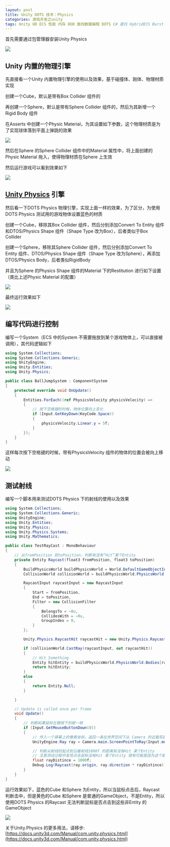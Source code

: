 ```yaml
---
layout: post
title: Unity DOTS 技术：Physics
categories: 游戏开发之unity
tags: Unity UD ECS 性能 内存 DOD 面向数据编程 DOTS C# 委托 HybridECS Burst 编译器 中间代码 Mono IL2CPP .Net LLVM 物理引擎 Physics 
---
```


首先需要通过包管理器安装Unity Physics

![](../media/image/2020-12-01/01.png)

## Unity 内置的物理引擎

先直接看一个Unity 内置物理引擎的使用以及效果，基于碰撞体、刚体、物理材质实现

创建一个Cube，默认是带有Box Collider 组件的

再创建一个Sphere，默认是带有Sphere Collider 组件的，然后为其新增一个Rigid Body 组件

在Asserts 中创建一个Physic Material，为其设置如下参数，这个物理材质是为了实现球体落到平面上弹跳的效果

![](../media/image/2020-12-01/02.png)

然后在Sphere 的Sphere Collider 组件中的Material 属性中，将上面创建的Physic Material 拖入，使得物理材质在Sphere 上生效

然后运行游戏可以看到效果如下

![](../media/image/2020-12-01/03.gif)

## [Unity Physics](https://docs.unity3d.com/Manual/com.unity.physics.html) 引擎

然后看一下DOTS Physics 物理引擎，实现上面一样的效果，为了区分，为使用DOTS Physics 测试用的游戏物体设置蓝色的材质

创建一个Cube，移除其Box Collider 组件，然后分别添加Convert To Entity 组件和DTOS/Physics Shape 组件（Shape Type 改为Box），后者类似于Box Collider

创建一个Sphere，移除其Sphere Collider 组件，然后分别添加Convert To Entity 组件、DTOS/Physics Shape 组件（Shape Type 改为Sphere），再添加DTOS/Physics Body，后者类似RigidBody

并且为Sphere 的Physics Shape 组件的Material 下的Restitution 进行如下设置（类比上述Physic Material 的配置）

![](../media/image/2020-12-01/04.png)

最终运行效果如下

![](../media/image/2020-12-01/05.gif)

## 编写代码进行控制

编写一个System（ECS 中的System 不需要拖放到某个游戏物体上，可以直接被调用），其代码逻辑如下

```c#
using System.Collections;
using System.Collections.Generic;
using UnityEngine;
using Unity.Entities;
using Unity.Physics;

public class BallJumpSystem : ComponentSystem
{
    protected override void OnUpdate()
    {
        Entities.ForEach((ref PhysicsVelocity physicsVelocity) =>
        {
            // 按下空格键的时候，物体位置向上变化
            if (Input.GetKeyDown(KeyCode.Space))
            {
                physicsVelocity.Linear.y = 5f;
            }
        });
    }
}
```

这样每次按下空格键的时候，带有PhysicsVelocity 组件的物体的位置会被向上移动

![](../media/image/2020-12-01/06.gif)

## 测试射线

编写一个脚本用来测试DOTS Physics 下的射线的使用以及效果

```c#
using System.Collections;
using System.Collections.Generic;
using UnityEngine;
using Unity.Entities;
using Unity.Physics;
using Unity.Physics.Systems;
using Unity.Mathematics;

public class TestRayCast : MonoBehaviour
{
    // 从fromPosition 到toPosition，判断有没有“Hit”某个Entity
    private Entity Raycast(float3 fromPosition, float3 toPosition)
    {
        BuildPhysicsWorld buildPhysicsWorld = World.DefaultGameObjectInjectionWorld.GetExistingSystem<BuildPhysicsWorld>();
        CollisionWorld collisionWorld = buildPhysicsWorld.PhysicsWorld.CollisionWorld;

        RaycastInput raycastInput = new RaycastInput
        {
            Start = fromPosition,
            End = toPosition,
            Filter = new CollisionFilter
            {
                BelongsTo = ~0u,
                CollidesWith = ~0u,
                GroupIndex = 0,
            }
        };

        Unity.Physics.RaycastHit raycastHit = new Unity.Physics.RaycastHit();

        if (collisionWorld.CastRay(raycastInput, out raycastHit))
        {
            // Hit Something
            Entity hitEntity = buildPhysicsWorld.PhysicsWorld.Bodies[raycastHit.RigidBodyIndex].Entity;
            return hitEntity;
        }
        else
        {
            return Entity.Null;
        }

    }

    // Update is called once per frame
    void Update()
    {
        // 判断如果鼠标左键按下的那一帧
        if (Input.GetMouseButtonDown(0))
        {
            // 传入一个屏幕上的像素坐标，返回一条在世界空间下从 Camera 的近裁剪面出发穿过屏幕上的像素坐标点的射线
            UnityEngine.Ray ray = Camera.main.ScreenPointToRay(Input.mousePosition);

            // 判断从射线的起点到沿着射线1000f 的距离有没有Hit 某个Entity
            // 注意测试过程中发现点击鼠标没有Hit 某个Entity 很有可能是因为这个距离设置的小了
            float rayDistince = 1000f;
            Debug.Log(Raycast(ray.origin, ray.direction * rayDistince));
        }
    }
}
```

运行效果如下，蓝色的Cube 和Sphere 为Entity，所以当鼠标点击后，Raycast 判断击中，但是黄色的Cube 和Sphere 是普通的GameObject，不是Entity，所以使用DOTS Physics 的Raycast 无法判断鼠标是否点击到这些非Entity 的GameObject

![](../media/image/2020-12-01/07.gif)

关于Unity.Physics 的更多用法，请移步: [https://docs.unity3d.com/Manual/com.unity.physics.html](https://docs.unity3d.com/Manual/com.unity.physics.html)
